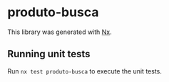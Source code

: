 # produto-busca

This library was generated with [Nx](https://nx.dev).

## Running unit tests

Run `nx test produto-busca` to execute the unit tests.
